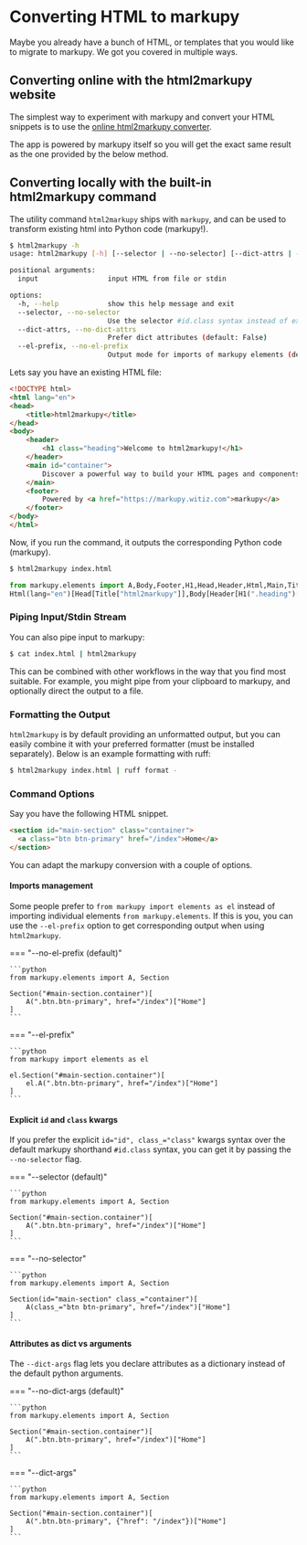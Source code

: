 # Converting HTML to markupy

Maybe you already have a bunch of HTML, or templates that you would like to migrate to markupy.
We got you covered in multiple ways.

## Converting online with the html2markupy website

The simplest way to experiment with markupy and convert your HTML snippets is to use the [online html2markupy converter](https://html2markupy.witiz.com).

The app is powered by markupy itself so you will get the exact same result as the one provided by the below method.

## Converting locally with the built-in html2markupy command


The utility command `html2markupy` ships with `markupy`, and can be used to transform existing html into Python code (markupy!).

```bash
$ html2markupy -h
usage: html2markupy [-h] [--selector | --no-selector] [--dict-attrs | --no-dict-attrs] [--el-prefix | --no-el-prefix] [input]

positional arguments:
  input                 input HTML from file or stdin

options:
  -h, --help            show this help message and exit
  --selector, --no-selector
                        Use the selector #id.class syntax instead of explicit `id` and `class_` attributes (default: True)
  --dict-attrs, --no-dict-attrs
                        Prefer dict attributes (default: False)
  --el-prefix, --no-el-prefix
                        Output mode for imports of markupy elements (default: False)
```

Lets say you have an existing HTML file:

```html title="index.html"
<!DOCTYPE html>
<html lang="en">
<head>
    <title>html2markupy</title>
</head>
<body>
    <header>
        <h1 class="heading">Welcome to html2markupy!</h1>
    </header>
    <main id="container">
        Discover a powerful way to build your HTML pages and components in Python!
    </main>
    <footer>
        Powered by <a href="https://markupy.witiz.com">markupy</a>
    </footer>
</body>
</html>
```

Now, if you run the command, it outputs the corresponding Python code (markupy).

```bash
$ html2markupy index.html
```

```python
from markupy.elements import A,Body,Footer,H1,Head,Header,Html,Main,Title
Html(lang="en")[Head[Title["html2markupy"]],Body[Header[H1(".heading")["Welcome to html2markupy!"]],Main("#container")["Discover a powerful way to build your HTML pages and components in Python!"],Footer["Powered by",A(href="https://markupy.witiz.com")["markupy"]]]]
```

### Piping Input/Stdin Stream

You can also pipe input to markupy:

```bash
$ cat index.html | html2markupy
```

This can be combined with other workflows in the way that you find most suitable.
For example, you might pipe from your clipboard to markupy, and optionally direct the output to a file.


### Formatting the Output

`html2markupy` is by default providing an unformatted output, but you can easily combine it with your preferred formatter (must be installed separately). Below is an example formatting with ruff:

```bash
$ html2markupy index.html | ruff format - 
```

### Command Options

Say you have the following HTML snippet.

```html title="example.html"
<section id="main-section" class="container">
  <a class="btn btn-primary" href="/index">Home</a>
</section>
```

You can adapt the markupy conversion with a couple of options.

#### Imports management

Some people prefer to `from markupy import elements as el` instead of importing individual elements `from markupy.elements`.
If this is you, you can use the `--el-prefix` option to get corresponding output when using `html2markupy`.


=== "--no-el-prefix (default)"

    ```python
    from markupy.elements import A, Section

    Section("#main-section.container")[
        A(".btn.btn-primary", href="/index")["Home"]
    ]
    ```

=== "--el-prefix"

    ```python
    from markupy import elements as el

    el.Section("#main-section.container")[
        el.A(".btn.btn-primary", href="/index")["Home"]
    ]
    ```


#### Explicit `id` and `class` kwargs

If you prefer the explicit `id="id", class_="class"` kwargs syntax over the default markupy shorthand `#id.class` syntax, you can get it by passing the `--no-selector` flag.

=== "--selector (default)"

    ```python
    from markupy.elements import A, Section

    Section("#main-section.container")[
        A(".btn.btn-primary", href="/index")["Home"]
    ]
    ```

=== "--no-selector"

    ```python
    from markupy.elements import A, Section

    Section(id="main-section" class_="container")[
        A(class_="btn btn-primary", href="/index")["Home"]
    ]
    ```

#### Attributes as dict vs arguments

The `--dict-args` flag lets you declare attributes as a dictionary instead of the default python arguments.

=== "--no-dict-args (default)"

    ```python
    from markupy.elements import A, Section

    Section("#main-section.container")[
        A(".btn.btn-primary", href="/index")["Home"]
    ]
    ```

=== "--dict-args"

    ```python
    from markupy.elements import A, Section

    Section("#main-section.container")[
        A(".btn.btn-primary", {"href": "/index"})["Home"]
    ]
    ```